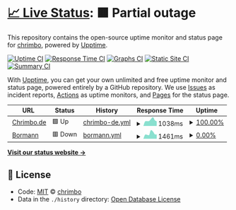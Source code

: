 # [📈 Live Status](https://chrimbo.github.io/upptime): <!--live status--> **🟧 Partial outage**

This repository contains the open-source uptime monitor and status page for [chrimbo](https://chrimbo.github.io/upptime), powered by [Upptime](https://github.com/upptime/upptime).

[![Uptime CI](https://github.com/koj-co/upptime/workflows/Uptime%20CI/badge.svg)](https://github.com/koj-co/upptime/actions?query=workflow%3A%22Uptime+CI%22)
[![Response Time CI](https://github.com/koj-co/upptime/workflows/Response%20Time%20CI/badge.svg)](https://github.com/koj-co/upptime/actions?query=workflow%3A%22Response+Time+CI%22)
[![Graphs CI](https://github.com/koj-co/upptime/workflows/Graphs%20CI/badge.svg)](https://github.com/koj-co/upptime/actions?query=workflow%3A%22Graphs+CI%22)
[![Static Site CI](https://github.com/koj-co/upptime/workflows/Static%20Site%20CI/badge.svg)](https://github.com/koj-co/upptime/actions?query=workflow%3A%22Static+Site+CI%22)
[![Summary CI](https://github.com/koj-co/upptime/workflows/Summary%20CI/badge.svg)](https://github.com/koj-co/upptime/actions?query=workflow%3A%22Summary+CI%22)

With [Upptime](https://upptime.js.org), you can get your own unlimited and free uptime monitor and status page, powered entirely by a GitHub repository. We use [Issues](https://github.com/chrimbo/upptime/issues) as incident reports, [Actions](https://github.com/chrimbo/upptime/actions) as uptime monitors, and [Pages](https://chrimbo.github.io/upptime) for the status page.

<!--start: status pages-->
<!-- This summary is generated by Upptime (https://github.com/upptime/upptime) -->
<!-- Do not edit this manually, your changes will be overwritten -->
<!-- prettier-ignore -->
| URL | Status | History | Response Time | Uptime |
| --- | ------ | ------- | ------------- | ------ |
| <img alt="" src="https://favicons.githubusercontent.com/www.chrimbo.de" height="13"> [Chrimbo.de](https://www.chrimbo.de) | 🟩 Up | [chrimbo-de.yml](https://github.com/chrimbo/upptime/commits/HEAD/history/chrimbo-de.yml) | <details><summary><img alt="Response time graph" src="./graphs/chrimbo-de/response-time-week.png" height="20"> 1038ms</summary><br><a href="https://chrimbo.github.io/upptime/history/chrimbo-de"><img alt="Response time 3293" src="https://img.shields.io/endpoint?url=https%3A%2F%2Fraw.githubusercontent.com%2Fchrimbo%2Fupptime%2FHEAD%2Fapi%2Fchrimbo-de%2Fresponse-time.json"></a><br><a href="https://chrimbo.github.io/upptime/history/chrimbo-de"><img alt="24-hour response time 910" src="https://img.shields.io/endpoint?url=https%3A%2F%2Fraw.githubusercontent.com%2Fchrimbo%2Fupptime%2FHEAD%2Fapi%2Fchrimbo-de%2Fresponse-time-day.json"></a><br><a href="https://chrimbo.github.io/upptime/history/chrimbo-de"><img alt="7-day response time 1038" src="https://img.shields.io/endpoint?url=https%3A%2F%2Fraw.githubusercontent.com%2Fchrimbo%2Fupptime%2FHEAD%2Fapi%2Fchrimbo-de%2Fresponse-time-week.json"></a><br><a href="https://chrimbo.github.io/upptime/history/chrimbo-de"><img alt="30-day response time 1031" src="https://img.shields.io/endpoint?url=https%3A%2F%2Fraw.githubusercontent.com%2Fchrimbo%2Fupptime%2FHEAD%2Fapi%2Fchrimbo-de%2Fresponse-time-month.json"></a><br><a href="https://chrimbo.github.io/upptime/history/chrimbo-de"><img alt="1-year response time 3293" src="https://img.shields.io/endpoint?url=https%3A%2F%2Fraw.githubusercontent.com%2Fchrimbo%2Fupptime%2FHEAD%2Fapi%2Fchrimbo-de%2Fresponse-time-year.json"></a></details> | <details><summary><a href="https://chrimbo.github.io/upptime/history/chrimbo-de">100.00%</a></summary><a href="https://chrimbo.github.io/upptime/history/chrimbo-de"><img alt="All-time uptime 98.85%" src="https://img.shields.io/endpoint?url=https%3A%2F%2Fraw.githubusercontent.com%2Fchrimbo%2Fupptime%2FHEAD%2Fapi%2Fchrimbo-de%2Fuptime.json"></a><br><a href="https://chrimbo.github.io/upptime/history/chrimbo-de"><img alt="24-hour uptime 100.00%" src="https://img.shields.io/endpoint?url=https%3A%2F%2Fraw.githubusercontent.com%2Fchrimbo%2Fupptime%2FHEAD%2Fapi%2Fchrimbo-de%2Fuptime-day.json"></a><br><a href="https://chrimbo.github.io/upptime/history/chrimbo-de"><img alt="7-day uptime 100.00%" src="https://img.shields.io/endpoint?url=https%3A%2F%2Fraw.githubusercontent.com%2Fchrimbo%2Fupptime%2FHEAD%2Fapi%2Fchrimbo-de%2Fuptime-week.json"></a><br><a href="https://chrimbo.github.io/upptime/history/chrimbo-de"><img alt="30-day uptime 100.00%" src="https://img.shields.io/endpoint?url=https%3A%2F%2Fraw.githubusercontent.com%2Fchrimbo%2Fupptime%2FHEAD%2Fapi%2Fchrimbo-de%2Fuptime-month.json"></a><br><a href="https://chrimbo.github.io/upptime/history/chrimbo-de"><img alt="1-year uptime 98.85%" src="https://img.shields.io/endpoint?url=https%3A%2F%2Fraw.githubusercontent.com%2Fchrimbo%2Fupptime%2FHEAD%2Fapi%2Fchrimbo-de%2Fuptime-year.json"></a></details>
| <img alt="" src="https://favicons.githubusercontent.com/www.bormann2.de" height="13"> [Bormann](https://www.bormann2.de) | 🟥 Down | [bormann.yml](https://github.com/chrimbo/upptime/commits/HEAD/history/bormann.yml) | <details><summary><img alt="Response time graph" src="./graphs/bormann/response-time-week.png" height="20"> 1461ms</summary><br><a href="https://chrimbo.github.io/upptime/history/bormann"><img alt="Response time 1837" src="https://img.shields.io/endpoint?url=https%3A%2F%2Fraw.githubusercontent.com%2Fchrimbo%2Fupptime%2FHEAD%2Fapi%2Fbormann%2Fresponse-time.json"></a><br><a href="https://chrimbo.github.io/upptime/history/bormann"><img alt="24-hour response time 1261" src="https://img.shields.io/endpoint?url=https%3A%2F%2Fraw.githubusercontent.com%2Fchrimbo%2Fupptime%2FHEAD%2Fapi%2Fbormann%2Fresponse-time-day.json"></a><br><a href="https://chrimbo.github.io/upptime/history/bormann"><img alt="7-day response time 1461" src="https://img.shields.io/endpoint?url=https%3A%2F%2Fraw.githubusercontent.com%2Fchrimbo%2Fupptime%2FHEAD%2Fapi%2Fbormann%2Fresponse-time-week.json"></a><br><a href="https://chrimbo.github.io/upptime/history/bormann"><img alt="30-day response time 1346" src="https://img.shields.io/endpoint?url=https%3A%2F%2Fraw.githubusercontent.com%2Fchrimbo%2Fupptime%2FHEAD%2Fapi%2Fbormann%2Fresponse-time-month.json"></a><br><a href="https://chrimbo.github.io/upptime/history/bormann"><img alt="1-year response time 1837" src="https://img.shields.io/endpoint?url=https%3A%2F%2Fraw.githubusercontent.com%2Fchrimbo%2Fupptime%2FHEAD%2Fapi%2Fbormann%2Fresponse-time-year.json"></a></details> | <details><summary><a href="https://chrimbo.github.io/upptime/history/bormann">0.00%</a></summary><a href="https://chrimbo.github.io/upptime/history/bormann"><img alt="All-time uptime 84.34%" src="https://img.shields.io/endpoint?url=https%3A%2F%2Fraw.githubusercontent.com%2Fchrimbo%2Fupptime%2FHEAD%2Fapi%2Fbormann%2Fuptime.json"></a><br><a href="https://chrimbo.github.io/upptime/history/bormann"><img alt="24-hour uptime 0.00%" src="https://img.shields.io/endpoint?url=https%3A%2F%2Fraw.githubusercontent.com%2Fchrimbo%2Fupptime%2FHEAD%2Fapi%2Fbormann%2Fuptime-day.json"></a><br><a href="https://chrimbo.github.io/upptime/history/bormann"><img alt="7-day uptime 0.00%" src="https://img.shields.io/endpoint?url=https%3A%2F%2Fraw.githubusercontent.com%2Fchrimbo%2Fupptime%2FHEAD%2Fapi%2Fbormann%2Fuptime-week.json"></a><br><a href="https://chrimbo.github.io/upptime/history/bormann"><img alt="30-day uptime 0.00%" src="https://img.shields.io/endpoint?url=https%3A%2F%2Fraw.githubusercontent.com%2Fchrimbo%2Fupptime%2FHEAD%2Fapi%2Fbormann%2Fuptime-month.json"></a><br><a href="https://chrimbo.github.io/upptime/history/bormann"><img alt="1-year uptime 84.34%" src="https://img.shields.io/endpoint?url=https%3A%2F%2Fraw.githubusercontent.com%2Fchrimbo%2Fupptime%2FHEAD%2Fapi%2Fbormann%2Fuptime-year.json"></a></details>

<!--end: status pages-->

[**Visit our status website →**](https://chrimbo.github.io/upptime)

## 📄 License

- Code: [MIT](./LICENSE) © [chrimbo](https://chrimbo.github.io/upptime)
- Data in the `./history` directory: [Open Database License](https://opendatacommons.org/licenses/odbl/1-0/)
